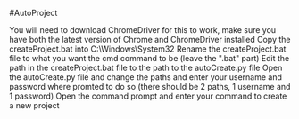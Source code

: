 #AutoProject

You will need to download ChromeDriver for this to work, make sure you have both the latest version of Chrome and ChromeDriver installed
Copy the createProject.bat into C:\Windows\System32
Rename the createProject.bat file to what you want the cmd command to be (leave the ".bat" part)
Edit the path in the createProject.bat file to the path to the autoCreate.py file
Open the autoCreate.py file and change the paths and enter your username and password where promted to do so (there should be 2 paths, 1 username and 1 password)
Open the command prompt and enter your command to create a new project
